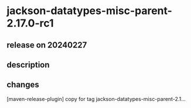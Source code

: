 # jackson-datatypes-misc-parent-2.17.0-rc1

## release on 20240227
## description
## changes
[maven-release-plugin] copy for tag jackson-datatypes-misc-parent-2.1…

